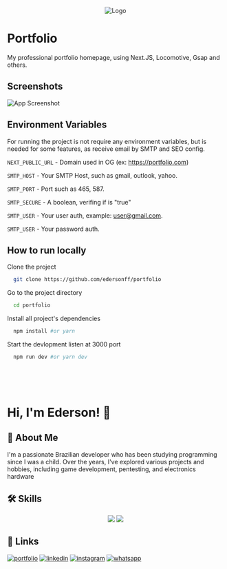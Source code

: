 <div align="center">

![Logo](https://ederson.tech/logo.svg)

</div>

# Portfolio

My professional portfolio homepage, using Next.JS, Locomotive, Gsap and others.

## Screenshots

![App Screenshot](https://ederson.tech/og/image.webp)

## Environment Variables

For running the project is not require any environment variables, but is needed for some features, as receive email by SMTP and SEO config.

`NEXT_PUBLIC_URL` - Domain used in OG (ex: https://portfolio.com)

`SMTP_HOST` - Your SMTP Host, such as gmail, outlook, yahoo.

`SMTP_PORT` - Port such as 465, 587.

`SMTP_SECURE` - A boolean, verifing if is "true"

`SMTP_USER` - Your user auth, example: user@gmail.com.

`SMTP_USER` - Your password auth.

## How to run locally

Clone the project

```bash
  git clone https://github.com/edersonff/portfolio
```

Go to the project directory

```bash
  cd portfolio
```

Install all project's dependencies

```bash
  npm install #or yarn
```

Start the devlopment listen at 3000 port

```bash
  npm run dev #or yarn dev
```

<br/>
<br/>
<br/>

# Hi, I'm Ederson! 👋

## 🚀 About Me

I'm a passionate Brazilian developer who has been studying programming since I was a child. Over the years, I've explored various projects and hobbies, including game development, pentesting, and electronics hardware

## 🛠 Skills

<div align="center">
    <img src="https://skillicons.dev/icons?i=react,mui,html,css,vscode,github,figma,tailwind,git,nextjs" />
    <img src="https://skillicons.dev/icons?i=nodejs,python,javascript,typescript,express,mongodb,c,java,mysql" /><br>
</div>

## 🔗 Links

[![portfolio](https://img.shields.io/badge/my_portfolio-000?style=for-the-badge&logo=ko-fi&logoColor=white)](https://ederson.tech/)
[![linkedin](https://img.shields.io/badge/linkedin-0A66C2?style=for-the-badge&logo=linkedin&logoColor=white)](https://www.linkedin.com/in/ederson-franzen-fagundes/)
[![instagram](https://img.shields.io/badge/Instagram-E4405F?style=for-the-badge&logo=instagram&logoColor=white)](https://instagram.com/edersonfff)
[![whatsapp](https://img.shields.io/badge/WhatsApp-25D366?style=for-the-badge&logo=whatsapp&logoColor=white)](https://wa.me/5547996556538)
